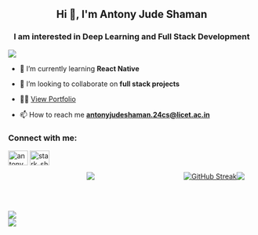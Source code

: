 <div theme=radical>
<h2 align="center">Hi 👋, I'm Antony Jude Shaman</h2>
<h3 align="center">I am interested in Deep Learning and Full Stack Development</h3>
  
  
  <p align="left">
  <a href="https://github.com/AntonyJudeShaman">
    <img src="https://komarev.com/ghpvc/?username=AntonyJudeShaman&color=blue&style=flat)" />
  </a>
</p>
  
- 🌱 I’m currently learning **React Native**

- 👯 I’m looking to collaborate on **full stack projects**

- 👨‍💻 <a href="https://antonyjudeshaman.vercel.app/"> View Portfolio</a>

- 📫 How to reach me **antonyjudeshaman.24cs@licet.ac.in**

<h3 align="left">Connect with me:</h3>
<p align="left">
<a href="https://www.linkedin.com/in/antony-jude-shaman/" target="blank"><img align="center" src="https://raw.githubusercontent.com/rahuldkjain/github-profile-readme-generator/master/src/images/icons/Social/linked-in-alt.svg" alt="antony jude shaman" height="30" width="40" /></a>
<a href="https://instagram.com/stark_shaman" target="blank"><img align="center" src="https://raw.githubusercontent.com/rahuldkjain/github-profile-readme-generator/master/src/images/icons/Social/instagram.svg" alt="stark_shaman" height="30" width="40" /></a>
</p>
<p align="center" style="display: flex; justify-content: center; align-items: center;">
    <a href="https://github.com/AntonyJudeShaman" style="flex: 1; display: flex; justify-content: center; align-items: center;">
      <img src="http://github-profile-summary-cards.vercel.app/api/cards/profile-details?username=AntonyJudeShaman&theme=radical" />
    </a>
    <a href="https://github.com/AntonyJudeShaman" style="flex: 0.5; display: flex; justify-content: center; align-items: center;">
      <img src="https://antony-streaks.vercel.app?user=AntonyJudeShaman&theme=radical" alt="GitHub Streak" />
      <img src="https://antony-stats.vercel.app/api?username=AntonyJudeShaman&show_icons=true&locale=en&theme=radical" />
    </a></p>


</br></br>
  
</p>
<img src="https://user-images.githubusercontent.com/73097560/115834477-dbab4500-a447-11eb-908a-139a6edaec5c.gif"></br>
<img src="https://user-images.githubusercontent.com/73097560/115834477-dbab4500-a447-11eb-908a-139a6edaec5c.gif">

</div>



<!--
**AntonyJudeShaman/AntonyJudeShaman** is a ✨ _special_ ✨ repository because its `README.md` (this file) appears on your GitHub profile.

Here are some ideas to get you started:

- 🔭 I’m currently working on ...
- 🌱 I’m currently learning ...
- 👯 I’m looking to collaborate on ...
- 🤔 I’m looking for help with ...
- 💬 Ask me about ...
- 📫 How to reach me: ...
- 😄 Pronouns: ...
- ⚡ Fun fact: ...
-->
